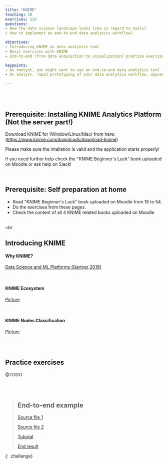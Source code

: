 ```yaml
---
title: "KNIME"
teaching: 10
exercises: 120
questions:
- How the data science landscape looks like in regard to tools?
- How to implement an end-to-end data analytics workflow?

objectives:
- Introducing KNIME as data analytics tool
- Basic exercises with KNIME
- End-to-end (from data acquisition to visualization) practice exercise

keypoints:
- As analyst, you might want to use an end-to-end data analytics tool (with integration of multiple data sources, data pipelines, advanced analytics etc)
- As analyst, rapid prototyping of your data analytics workflow, opposed to using a programing language (R,Python etc), might be a valuable asset

---
```





<br/><br/>

## Prerequisite: Installing KNIME Analytics Platform (Not the server part!)


Download KNIME for (Window/Linux/Mac) from here: (https://www.knime.com/downloads/download-knime)

Please make sure the intallation is valid and the application starts properly!

If you need further help check the "KNIME Beginner's Luck" book uploaded on Moodle or ask help on Slack!


<br/>

## Prerequisite: Self preparation at home
* Read "KNIME Beginner's Luck" book uploaded on Moodle from 18 to 54. 
* Do the exercises from these pages. 
* Check the content of all 4 KNIME related books uploaded on Moodle


<br/><br

## Introducing KNIME

#### Why KNIME? 
[Data Science and ML Platforms (Gartner 2019)](https://www.kdnuggets.com/2019/02/gartner-2019-mq-data-science-machine-learning-changes.html)
 

<br/>

#### KNIME Ecosystem
[Picture](https://github.com/salacika/DE2DSD/tree/main/knime/pictures/Picture3.png)

<br/>

#### KNIME Nodes Classification 
[Picture](https://github.com/salacika/DE2DSD/tree/main/knime/pictures/Picture2.png)

<br/><br/>

## Practice exercises

@TODO

<br/><br/>

>## End-to-end example
> [Source file 1](https://github.com/salacika/DE2DSD/tree/main/knime/source_birdstrikes_small.csv)
>
> [Source file 2](https://github.com/salacika/DE2DSD/tree/main/knime/source_us_state_bounding_boxes.csv)
>
> [Tutorial](https://github.com/salacika/DE2DSD/tree/main/knime/seminar_script.docx)
>
> [End result](https://github.com/salacika/DE2DSD/tree/main/knime/ceu.knwf)
>
{: .challenge}

<br/><br/>

